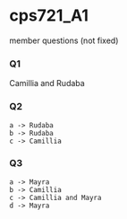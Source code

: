# cps721_A1

member questions (not fixed)

### Q1 
Camillia and Rudaba

### Q2  
    a -> Rudaba 
    b -> Rudaba  
    c -> Camillia  

### Q3 
    a -> Mayra  
    b -> Camillia  
    c -> Camillia and Mayra  
    d -> Mayra  

